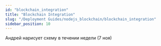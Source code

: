 ```yaml
---
id: "blockchain_integration"
title: "Blockchain Integration"
slug: "/Deployment Guides/nodejs_blockchain/blockchain_integration"
sidebar_position: 10
---
```


Андрей нарисует схему в течении недели (7 ноя)